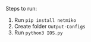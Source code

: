 Steps to run:

1. Run `pip install netmiko`
2. Create folder `Output-Configs`
3. Run `python3 IOS.py`